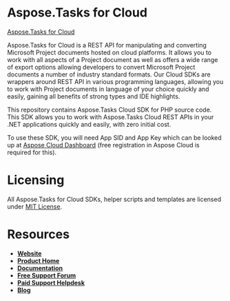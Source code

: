 # Aspose.Tasks for Cloud
[Aspose.Tasks for Cloud](https://products.aspose.cloud/tasks/cloud)

Aspose.Tasks for Cloud is a REST API for manipulating and converting Microsoft Project documents hosted on cloud platforms. It allows you to work with all aspects of a Project document as well as offers a wide range of export options allowing developers to convert Microsoft Project documents a number of industry standard formats. Our Cloud SDKs are wrappers around REST API in various programming languages, allowing you to work with Project documents in language of your choice quickly and easily, gaining all benefits of strong types and IDE highlights. 

This repository contains Aspose.Tasks Cloud SDK for PHP source code. This SDK allows you to work with Aspose.Tasks Cloud REST APIs in your .NET applications quickly and easily, with zero initial cost.

To use these SDK, you will need App SID and App Key which can be looked up at [Aspose Cloud Dashboard](https://dashboard.aspose.cloud/#/apps) (free registration in Aspose Cloud is required for this).

# Licensing
All Aspose.Tasks for Cloud SDKs, helper scripts and templates are licensed under [MIT License](LICENSE).

# Resources
+ [**Website**](https://www.aspose.cloud)
+ [**Product Home**](https://products.aspose.cloud/tasks/cloud)
+ [**Documentation**](https://docs.aspose.cloud/display/taskscloud/Home)
+ [**Free Support Forum**](https://forum.aspose.cloud/c/tasks)
+ [**Paid Support Helpdesk**](https://helpdesk.aspose.cloud/)
+ [**Blog**](https://blog.aspose.cloud/category/aspose-products/aspose-tasks-product-family/)